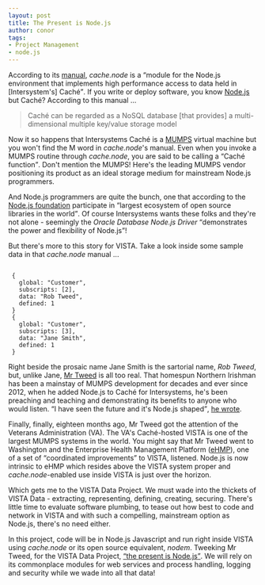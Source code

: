 ```yaml
---
layout: post
title: The Present is Node.js
author: conor
tags:
- Project Management
- node.js
---
```


According to its [manual](http://docs.intersystems.com/documentation/cache/20122/pdfs/BXJS.pdf), _cache.node_ is a <q>module for the Node.js environment that implements high performance access to data held in [Intersystem's] Caché</q>. If you write or deploy software, you know <a href="https://nodejs.org/en/">Node.js</a> but Caché? According to this manual ...

> Caché can be regarded as a NoSQL database [that provides] a multi-dimensional multiple key/value storage model 

Now it so happens that Intersystems Caché is a [MUMPS](https://en.wikipedia.org/wiki/MUMPS) virtual machine but you won't find the M word in _cache.node_'s manual. Even when you invoke a MUMPS routine through _cache.node_, you are said to be calling a <q>Caché function</q>. Don't mention the MUMPS! Here's the leading MUMPS vendor positioning its product as an ideal storage medium for mainstream Node.js programmers. 

<!--more-->

And Node.js programmers are quite the bunch, one that according to the [Node.js foundation](https://nodejs.org/en/) participate in <q>largest ecosystem of open source libraries in the world</q>. Of course Intersystems wants these folks and they're not alone - seemingly the _Oracle Database Node.js Driver_ <q>demonstrates the power and flexibility of Node.js</q>!

But there's more to this story for VISTA. Take a look inside some sample data in that _cache.node_ manual ...

```code

 {
   global: "Customer",
   subscripts: [2],
   data: "Rob Tweed",
   defined: 1
 }
 {
   global: "Customer",
   subscripts: [3],
   data: "Jane Smith",
   defined: 1
 }

```

<p data-pullquote="I have seen the future and it's Node.js shaped"></p> 

Right beside the prosaic name Jane Smith is the sartorial name, _Rob Tweed_, but, unlike Jane, [Mr Tweed](https://github.com/vistadataproject/documents/tree/master/Background#outside-technology-and-advocacy) is all too real. That homespun Northern Irishman has been a mainstay of MUMPS development for decades and ever since 2012, when he added Node.js to Caché for Intersystems, he's been preaching and teaching and demonstrating its benefits to anyone who would listen. <q>I have seen the future and it's Node.js shaped</q>, [he wrote](https://robtweed.wordpress.com/2012/10/24/i-have-seen-the-future-and-its-node-js-shaped/).

<p class="pull-left" data-pullquote="We must wade into the thickets of VISTA Data - extracting, representing, defining, creating, securing"></p>

Finally, finally, eighteen months ago, Mr Tweed got the attention of the Veterans Administration (VA). The VA's Caché-hosted VISTA is one of the largest MUMPS systems in the world. You might say that Mr Tweed went to Washington and the Enterprise Health Management Platform ([eHMP](https://github.com/vistadataproject/nodeVISTA/tree/master/eHMP)), one of a set of <q cite="https://github.com/vistadataproject/documents/tree/master/Background#outside-technology-and-advocacy">coordinated improvements</q> to VISTA, listened. Node.js is now intrinsic to eHMP which resides above the VISTA system proper and _cache.node_-enabled use inside VISTA is just over the horizon. 

Which gets me to the VISTA Data Project. We must wade into the thickets of VISTA Data - extracting, representing, defining, creating, securing. There's little time to evaluate software plumbing, to tease out how best to code and network in VISTA and with such a compelling, mainstream option as Node.js, there's no need either. 

In this project, code will be in Node.js Javascript and run right inside VISTA using _cache.node_ or its open source equivalent, _nodem_. Tweeking Mr Tweed, for the VISTA Data Project, [<q>the present is Node.js</q>](https://github.com/vistadataproject/nodeVISTA/tree/master/nodemExamples). We will rely on its commonplace modules for web services and process handling, logging and security while we wade into all that data!
